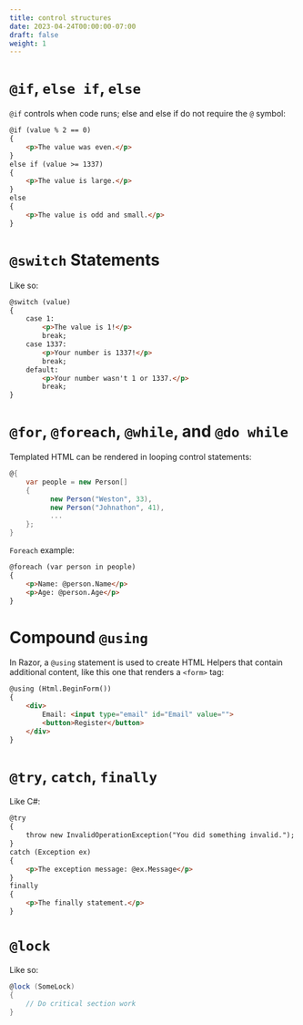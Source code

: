 ```yaml
---
title: control structures
date: 2023-04-24T00:00:00-07:00
draft: false
weight: 1
---
```


# `@if`, `else if`, `else`
`@if` controls when code runs; else and else if do not require the `@` symbol:
```html
@if (value % 2 == 0)
{
    <p>The value was even.</p>
}
else if (value >= 1337)
{
    <p>The value is large.</p>
}
else
{
    <p>The value is odd and small.</p>
}
```

# `@switch` Statements
Like so:
```html
@switch (value)
{
    case 1:
        <p>The value is 1!</p>
        break;
    case 1337:
        <p>Your number is 1337!</p>
        break;
    default:
        <p>Your number wasn't 1 or 1337.</p>
        break;
}
```

# `@for`, `@foreach`, `@while`, and `@do while`
Templated HTML can be rendered in looping control statements:
```cs
@{
    var people = new Person[]
    {
          new Person("Weston", 33),
          new Person("Johnathon", 41),
          ...
    };
}
```

`Foreach` example:
```html
@foreach (var person in people)
{
    <p>Name: @person.Name</p>
    <p>Age: @person.Age</p>
}
```

# Compound `@using`
In Razor, a `@using` statement is used to create HTML Helpers that contain additional content, like this one that renders a `<form>` tag:
```html
@using (Html.BeginForm())
{
    <div>
        Email: <input type="email" id="Email" value="">
        <button>Register</button>
    </div>
}
```

# `@try`, `catch`, `finally`
Like C#:
```html
@try
{
    throw new InvalidOperationException("You did something invalid.");
}
catch (Exception ex)
{
    <p>The exception message: @ex.Message</p>
}
finally
{
    <p>The finally statement.</p>
}
```

# `@lock`
Like so:
```cs
@lock (SomeLock)
{
    // Do critical section work
}
```
